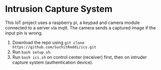# Intrusion Capture System
This IoT project uses a raspberry pi, a keypad and camera module connected to a server via mqtt. The camera sends a captured image if the input pin is wrong.

1) Download the repo using `git clone https://github.com/SuchitReddi/ics.git`
2) Run `bash setup.sh`.
3) Run `bash ics.sh` on control center (receiver) first, then on intruder capture system (authentication device).
